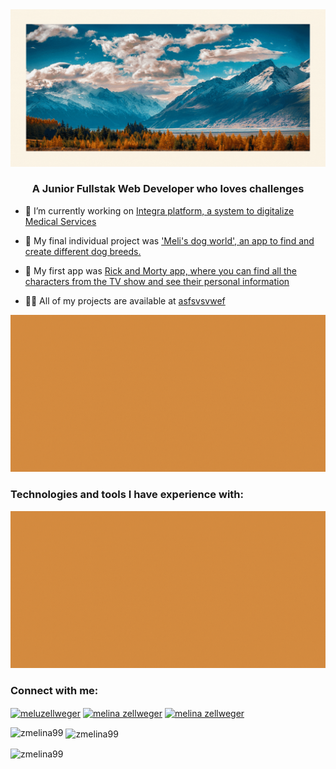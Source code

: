 <img src= "./assets/Welcome (2).gif" alt=''/>
<h3 align="center">A Junior Fullstak Web Developer who loves challenges</h3>


- 👯 I’m currently working on [Integra platform, a system to digitalize Medical Services](https://github.com/Ululette/PF8Samurai)

- 🔭 My final individual project was ['Meli's dog world', an app to find and create different dog breeds.](segrsddshgs)

- 🔭 My first app was [Rick and Morty app, where you can find all the characters from the TV show and see their personal information](dgesfargse)

- 👨‍💻 All of my projects are available at [asfsvsvwef](asfsvsvwef)

<img src= "./assets/tools.gif" alt=''/>

<h3 align="left">Technologies and tools I have experience with: </h3>

<img src= "./assets/Welcome (3).gif" alt=''/>



<h3 align="left">Connect with me:</h3>
<p align="left">
<a href="https://twitter.com/meluzellweger" target="blank"><img align="center" src="https://raw.githubusercontent.com/rahuldkjain/github-profile-readme-generator/neutral-icons/src/images/icons/Social/twitter.svg" alt="meluzellweger" height="30" width="40" /></a>
<a href="https://linkedin.com/in/melina zellweger" target="blank"><img align="center" src="https://raw.githubusercontent.com/rahuldkjain/github-profile-readme-generator/neutral-icons/src/images/icons/Social/linked-in-alt.svg" alt="melina zellweger" height="30" width="40" /></a>
<a href="https://fb.com/melina zellweger" target="blank"><img align="center" src="https://raw.githubusercontent.com/rahuldkjain/github-profile-readme-generator/neutral-icons/src/images/icons/Social/facebook.svg" alt="melina zellweger" height="30" width="40" /></a>
</p>



<p><img align="left" src="https://github-readme-stats.vercel.app/api/top-langs?username=zmelina99&show_icons=true&locale=en&layout=compact" alt="zmelina99" /></p>

<p>&nbsp;<img align="center" src="https://github-readme-stats.vercel.app/api?username=zmelina99&show_icons=true&locale=en" alt="zmelina99" /></p>

<p><img align="center" src="https://github-readme-streak-stats.herokuapp.com/?user=zmelina99&" alt="zmelina99" /></p>
